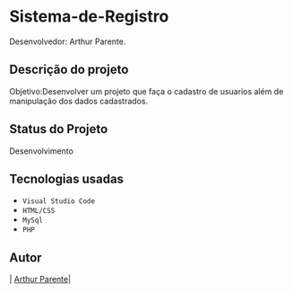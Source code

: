 # Sistema-de-Registro

Desenvolvedor: Arthur Parente.

## Descrição do projeto

Objetivo:Desenvolver um projeto que faça o cadastro de usuarios além de manipulação dos dados cadastrados. 

## Status do Projeto

Desenvolvimento

## Tecnologias usadas

- `Visual Studio Code`
- `HTML/CSS`
- `MySql`
- `PHP`

## Autor

| [Arthur Parente</sub>](https://github.com/arthurparente26)|
